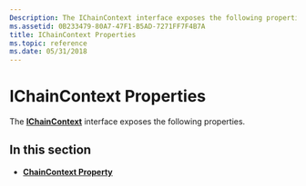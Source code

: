```yaml
---
Description: The IChainContext interface exposes the following properties.
ms.assetid: 0B233479-80A7-47F1-B5AD-7271FF7F4B7A
title: IChainContext Properties
ms.topic: reference
ms.date: 05/31/2018
---
```


# IChainContext Properties

The [**IChainContext**](ichaincontext.md) interface exposes the following properties.

## In this section

-   [**ChainContext Property**](ichaincontext-chaincontext.md)

 

 



